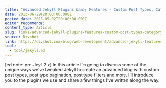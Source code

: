 ```yaml
---
title: "Advanced Jekyll Plugins &amp; Features - Custom Post Types, Category Pages, Pagination, and More "
date: 2013-06-29T20:00:00.000Z
posted_date: 2015-05-02T20:00:00.000Z
editor_recommends:
content_type: Article
slug: links/advanced-jekyll-plugins-features-custom-post-types-category-pages-pagination-and-more
source: Divshot
link: https://divshot.com/blog/web-development/advanced-jekyll-features/
tool:
  - tool/jekyll.md
---
```

[ed note: pre-Jeyll 2.x] In this article I’m going to discuss some of the unique ways we’ve tweaked Jekyll to create an advanced blog with custom post types, post type pagination, post type filters and more. I’ll introduce you to the plugins we use and share a few things I’ve written along the way.



